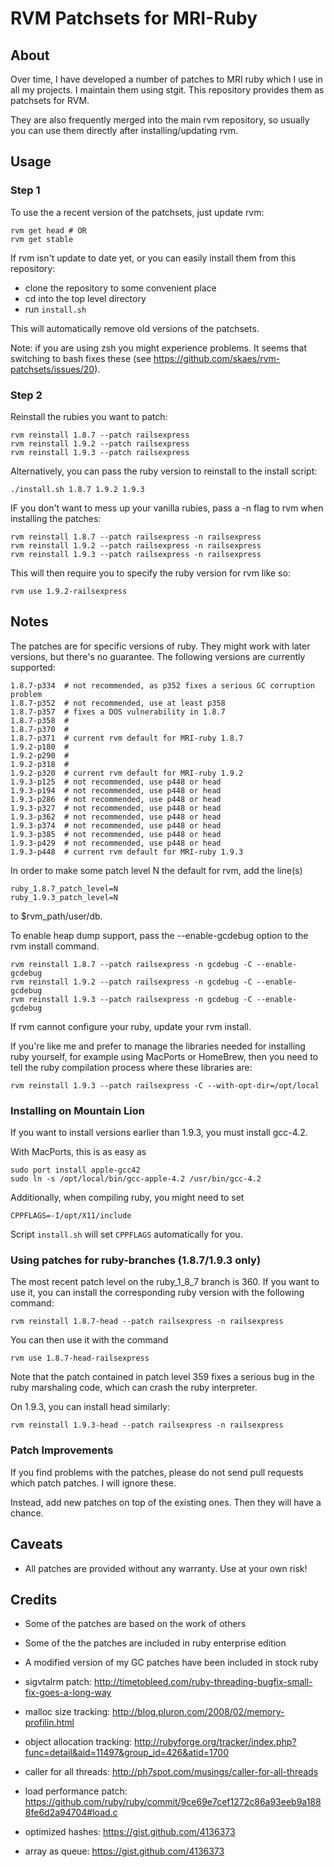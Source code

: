 # RVM Patchsets for MRI-Ruby

## About

Over time, I have developed a number of patches to MRI ruby which I use in all my
projects. I maintain them using stgit. This repository provides them as patchsets for RVM.

They are also frequently merged into the main rvm repository, so usually you can use
them directly after installing/updating rvm.

## Usage

### Step 1

To use the a recent version of the patchsets, just update rvm:

    rvm get head # OR
    rvm get stable

If rvm isn't update to date yet, or you can easily install them from this repository:

* clone the repository to some convenient place
* cd into the top level directory
* run `install.sh`

This will automatically remove old versions of the patchsets.

Note: if you are using zsh you might experience problems. It seems that
switching to bash fixes these (see https://github.com/skaes/rvm-patchsets/issues/20).

### Step 2

Reinstall the rubies you want to patch:

    rvm reinstall 1.8.7 --patch railsexpress
    rvm reinstall 1.9.2 --patch railsexpress
    rvm reinstall 1.9.3 --patch railsexpress

Alternatively, you can pass the ruby version to reinstall to the install script:

    ./install.sh 1.8.7 1.9.2 1.9.3

IF you don't want to mess up your vanilla rubies, pass a -n flag to rvm when installing
the patches:

    rvm reinstall 1.8.7 --patch railsexpress -n railsexpress
    rvm reinstall 1.9.2 --patch railsexpress -n railsexpress
    rvm reinstall 1.9.3 --patch railsexpress -n railsexpress

This will then require you to specify the ruby version for rvm like so:

    rvm use 1.9.2-railsexpress

## Notes

The patches are for specific versions of ruby. They might work with later versions, but
there's no guarantee. The following versions are currently supported:

    1.8.7-p334  # not recommended, as p352 fixes a serious GC corruption problem
    1.8.7-p352  # not recommended, use at least p358
    1.8.7-p357  # fixes a DOS vulnerability in 1.8.7
    1.8.7-p358  #
    1.8.7-p370  #
    1.8.7-p371  # current rvm default for MRI-ruby 1.8.7
    1.9.2-p180  #
    1.9.2-p290  #
    1.9.2-p318  #
    1.9.2-p320  # current rvm default for MRI-ruby 1.9.2
    1.9.3-p125  # not recommended, use p448 or head
    1.9.3-p194  # not recommended, use p448 or head
    1.9.3-p286  # not recommended, use p448 or head
    1.9.3-p327  # not recommended, use p448 or head
    1.9.3-p362  # not recommended, use p448 or head
    1.9.3-p374  # not recommended, use p448 or head
    1.9.3-p385  # not recommended, use p448 or head
    1.9.3-p429  # not recommended, use p448 or head
    1.9.3-p448  # current rvm default for MRI-ruby 1.9.3

In order to make some patch level N the default for rvm, add the line(s)

    ruby_1.8.7_patch_level=N
    ruby_1.9.3_patch_level=N

to $rvm_path/user/db.

To enable heap dump support, pass the --enable-gcdebug option to the rvm install command.

    rvm reinstall 1.8.7 --patch railsexpress -n gcdebug -C --enable-gcdebug
    rvm reinstall 1.9.2 --patch railsexpress -n gcdebug -C --enable-gcdebug
    rvm reinstall 1.9.3 --patch railsexpress -n gcdebug -C --enable-gcdebug

If rvm cannot configure your ruby, update your rvm install.

If you're like me and prefer to manage the libraries needed for installing ruby yourself,
for example using MacPorts or HomeBrew, then you need to tell the ruby compilation process
where these libraries are:

    rvm reinstall 1.9.3 --patch railsexpress -C --with-opt-dir=/opt/local

### Installing on Mountain Lion

If you want to install versions earlier than 1.9.3, you must install gcc-4.2.

With MacPorts, this is as easy as

    sudo port install apple-gcc42
    sudo ln -s /opt/local/bin/gcc-apple-4.2 /usr/bin/gcc-4.2

Additionally, when compiling ruby, you might need to set

    CPPFLAGS=-I/opt/X11/include

Script `install.sh` will set `CPPFLAGS` automatically for you.


### Using patches for ruby-branches (1.8.7/1.9.3 only)

The most recent patch level on the ruby_1_8_7 branch is 360. If you want to use it, you
can install the corresponding ruby version with the following command:

    rvm reinstall 1.8.7-head --patch railsexpress -n railsexpress

You can then use it with the command

    rvm use 1.8.7-head-railsexpress

Note that the patch contained in patch level 359 fixes a serious bug in the ruby
marshaling code, which can crash the ruby interpreter.

On 1.9.3, you can install head similarly:

    rvm reinstall 1.9.3-head --patch railsexpress -n railsexpress

### Patch Improvements

If you find problems with the patches, please do not send pull requests which patch
patches. I will ignore these.

Instead, add new patches on top of the existing ones. Then they will have a chance.

## Caveats

* All patches are provided without any warranty. Use at your own risk!

## Credits

* Some of the patches are based on the work of others
* Some of the the patches are included in ruby enterprise edition
* A modified version of my GC patches have been included in stock ruby

* sigvtalrm patch: http://timetobleed.com/ruby-threading-bugfix-small-fix-goes-a-long-way
* malloc size tracking: http://blog.pluron.com/2008/02/memory-profilin.html
* object allocation tracking: http://rubyforge.org/tracker/index.php?func=detail&aid=11497&group_id=426&atid=1700
* caller for all threads: http://ph7spot.com/musings/caller-for-all-threads
* load performance patch: https://github.com/ruby/ruby/commit/9ce69e7cef1272c86a93eeb9a1888fe6d2a94704#load.c
* optimized hashes: https://gist.github.com/4136373
* array as queue: https://gist.github.com/4136373
